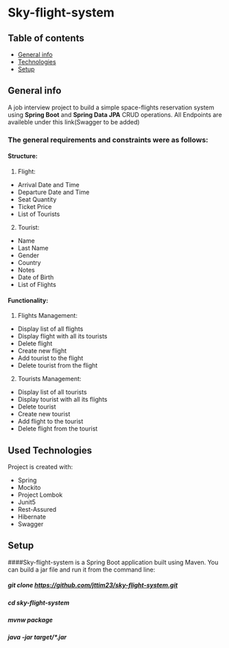 # Sky-flight-system

## Table of contents
* [General info](#general-info)
* [Technologies](#used-technologies)
* [Setup](#setup)

## General info
A job interview project to build a simple space-flights reservation system using **Spring Boot** and **Spring Data JPA** CRUD operations.
All Endpoints are availeble under this link(Swagger to be added)
### The general requirements and constraints were as follows:
#### Structure:
1. Flight:
* Arrival Date and Time
* Departure Date and Time
* Seat Quantity
* Ticket Price
* List of Tourists
2. Tourist:
* Name
* Last Name
* Gender
* Country
* Notes
* Date of Birth
* List of Flights 
#### Functionality:
1. Flights Management:
* Display list of all flights
* Display flight with all its tourists
* Delete flight
* Create new flight
* Add tourist to the flight
* Delete tourist from the flight
2. Tourists Management:
* Display list of all tourists
* Display tourist with all its flights
* Delete tourist
* Create new tourist
* Add flight to the tourist
* Delete flight from the tourist
## Used Technologies
Project is created with:
* Spring
* Mockito
* Project Lombok
* Junit5
* Rest-Assured
* Hibernate
* Swagger 	
## Setup
####Sky-flight-system is a Spring Boot application built using Maven. You can build a jar file and run it from the command line:
##### git clone https://github.com/jttim23/sky-flight-system.git
##### cd sky-flight-system
##### mvnw package
##### java -jar target/*.jar

